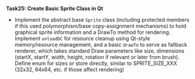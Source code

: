 **Task25: Create Basic Sprite Class in Qt**
- Implement the abstract base `Sprite` class (including protected members if this used polymorphism/base copy-assignment mechanisms) to hold graphical sprite information and a DrawTo method for rendering. Implement `unloadDC` for resource cleanup using Qt-style memory/resource management, and a basic `drawTo` to serve as fallback renderer, which takes standard Draw parameters like size, dimensions (startX, startY, width, height, rotation if relevant or later from brush). Define enum for sizes or store directly, similar to SPRITE_SIZE\_XXX (32x32, 64x64, etc. if those affect rendering)
